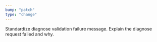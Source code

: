 ```yaml
---
bump: "patch"
type: "change"
---
```


Standardize diagnose validation failure message. Explain the diagnose request failed and why.
